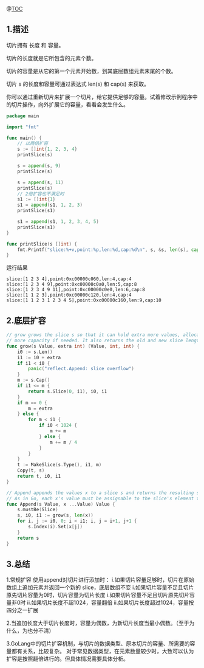 @[TOC](Golang中Slice的append详解)


## 1.描述

切片拥有 长度 和 容量。

切片的长度就是它所包含的元素个数。

切片的容量是从它的第一个元素开始数，到其底层数组元素末尾的个数。

切片 s 的长度和容量可通过表达式 len(s) 和 cap(s) 来获取。

你可以通过重新切片来扩展一个切片，给它提供足够的容量。试着修改示例程序中的切片操作，向外扩展它的容量，看看会发生什么。

```go
package main

import "fmt"

func main() {
	// 以两倍扩容
	s := []int{1, 2, 3, 4}
	printSlice(s)

	s = append(s, 9)
	printSlice(s)

	s = append(s, 11)
	printSlice(s)
	// 2倍扩容也不满足时
	s1 := []int{1}
	s1 = append(s1, 1, 2, 3)
	printSlice(s1)

	s1 = append(s1, 1, 2, 3, 4, 5)
	printSlice(s1)
}

func printSlice(s []int) {
	fmt.Printf("slice:%+v,point:%p,len:%d,cap:%d\n", s, &s, len(s), cap(s))
}

```

运行结果

```
slice:[1 2 3 4],point:0xc00000c060,len:4,cap:4
slice:[1 2 3 4 9],point:0xc00000c0a0,len:5,cap:8
slice:[1 2 3 4 9 11],point:0xc00000c0e0,len:6,cap:8
slice:[1 1 2 3],point:0xc00000c120,len:4,cap:4
slice:[1 1 2 3 1 2 3 4 5],point:0xc00000c160,len:9,cap:10

```

## 2.底层扩容

```go
// grow grows the slice s so that it can hold extra more values, allocating
// more capacity if needed. It also returns the old and new slice lengths.
func grow(s Value, extra int) (Value, int, int) {
    i0 := s.Len()
    i1 := i0 + extra
    if i1 < i0 {
        panic("reflect.Append: slice overflow")
    }
    m := s.Cap()
    if i1 <= m {
        return s.Slice(0, i1), i0, i1
    }
    if m == 0 {
        m = extra
    } else {
        for m < i1 {
            if i0 < 1024 {
                m += m
            } else {
                m += m / 4
            }
        }
    }
    t := MakeSlice(s.Type(), i1, m)
    Copy(t, s)
    return t, i0, i1
}

// Append appends the values x to a slice s and returns the resulting slice.
// As in Go, each x's value must be assignable to the slice's element type.
func Append(s Value, x ...Value) Value {
    s.mustBe(Slice)
    s, i0, i1 := grow(s, len(x))
    for i, j := i0, 0; i < i1; i, j = i+1, j+1 {
        s.Index(i).Set(x[j])
    }
    return s
}
```

## 3.总结

1.常规扩容
使用append对切片进行添加时：
i.如果切片容量足够时，切片在原始数组上追加元素并返回一个新的 slice，底层数组不变
i.如果切片容量不足且切片原先切片容量为0时，切片容量为切片长度
i.如果切片容量不足且切片原先切片容量非0时
    ii.如果切片长度不超1024，容量翻倍
    ii.如果切片长度超过1024，容量按四分之一扩展

2.当追加长度大于切片长度时，容量为偶数，为新切片长度当最小偶数。（至于为什么，为也分不清）

3.GoLang中的切片扩容机制，与切片的数据类型、原本切片的容量、所需要的容量都有关系，比较复杂。
对于常见数据类型，在元素数量较少时，大致可以认为扩容是按照翻倍进行的。但具体情况需要具体分析。

